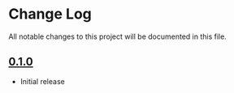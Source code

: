 # Change Log

All notable changes to this project will be documented in this file.

## [0.1.0](https://github.com/code-dot-org/code-dot-org/pull/52357)
* Initial release
